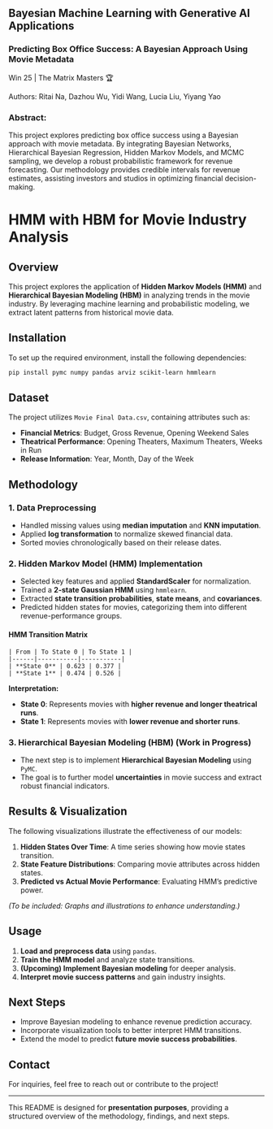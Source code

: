 ## Bayesian Machine Learning with Generative AI Applications
### Predicting Box Office Success: A Bayesian Approach Using Movie Metadata
Win 25 | The Matrix Masters 🏆

Authors: Ritai Na, Dazhou Wu, Yidi Wang, Lucia Liu, Yiyang Yao

### Abstract:
This project explores predicting box office success using a Bayesian approach with movie metadata. 
By integrating Bayesian Networks, Hierarchical Bayesian Regression, Hidden Markov Models, and MCMC sampling, we develop a robust probabilistic framework for revenue forecasting.
Our methodology provides credible intervals for revenue estimates, assisting investors and studios in optimizing financial decision-making.

# HMM with HBM for Movie Industry Analysis

## Overview
This project explores the application of **Hidden Markov Models (HMM)** and **Hierarchical Bayesian Modeling (HBM)** in analyzing trends in the movie industry. By leveraging machine learning and probabilistic modeling, we extract latent patterns from historical movie data.

## Installation
To set up the required environment, install the following dependencies:
```bash
pip install pymc numpy pandas arviz scikit-learn hmmlearn
```

## Dataset
The project utilizes `Movie Final Data.csv`, containing attributes such as:
- **Financial Metrics**: Budget, Gross Revenue, Opening Weekend Sales
- **Theatrical Performance**: Opening Theaters, Maximum Theaters, Weeks in Run
- **Release Information**: Year, Month, Day of the Week

## Methodology
### **1. Data Preprocessing**
- Handled missing values using **median imputation** and **KNN imputation**.
- Applied **log transformation** to normalize skewed financial data.
- Sorted movies chronologically based on their release dates.

### **2. Hidden Markov Model (HMM) Implementation**
- Selected key features and applied **StandardScaler** for normalization.
- Trained a **2-state Gaussian HMM** using `hmmlearn`.
- Extracted **state transition probabilities**, **state means**, and **covariances**.
- Predicted hidden states for movies, categorizing them into different revenue-performance groups.

#### **HMM Transition Matrix**
```plaintext
| From | To State 0 | To State 1 |
|------|-----------|-----------|
| **State 0** | 0.623 | 0.377 |
| **State 1** | 0.474 | 0.526 |
```

**Interpretation:**
- **State 0**: Represents movies with **higher revenue and longer theatrical runs**.
- **State 1**: Represents movies with **lower revenue and shorter runs**.

### **3. Hierarchical Bayesian Modeling (HBM) (Work in Progress)**
- The next step is to implement **Hierarchical Bayesian Modeling** using `PyMC`.
- The goal is to further model **uncertainties** in movie success and extract robust financial indicators.

## Results & Visualization
The following visualizations illustrate the effectiveness of our models:
1. **Hidden States Over Time**: A time series showing how movie states transition.
2. **State Feature Distributions**: Comparing movie attributes across hidden states.
3. **Predicted vs Actual Movie Performance**: Evaluating HMM’s predictive power.

_(To be included: Graphs and illustrations to enhance understanding.)_

## Usage
1. **Load and preprocess data** using `pandas`.
2. **Train the HMM model** and analyze state transitions.
3. **(Upcoming) Implement Bayesian modeling** for deeper analysis.
4. **Interpret movie success patterns** and gain industry insights.

## Next Steps
- Improve Bayesian modeling to enhance revenue prediction accuracy.
- Incorporate visualization tools to better interpret HMM transitions.
- Extend the model to predict **future movie success probabilities**.

## Contact
For inquiries, feel free to reach out or contribute to the project!

---

This README is designed for **presentation purposes**, providing a structured overview of the methodology, findings, and next steps.

